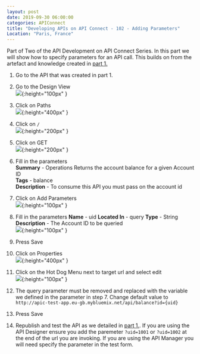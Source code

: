 ```yaml
---
layout: post
date: 2019-09-30 06:00:00
categories: APIConnect
title: "Developing APIs on API Connect - 102 - Adding Parameters"
Location: "Paris, France"
---
```

Part of Two of the API Development on API Connect Series. In this part we will show how to specify parameters for an API call. This builds on from the artefact and knowledge created in [part 1.](/apiconnect/2019/09/23/APIDevelopment-101.html)

<!--more-->

1. Go to the API that was created in part 1.

2. Go to the Design View
<br>![](/images/2019-09-24-APIDevelopment-102-1.png){:height="100px" }

3. Click on Paths
<br>![](/images/2019-09-24-APIDevelopment-102-2.png){:height="400px" }

4. Click on `/`
<br>![](/images/2019-09-24-APIDevelopment-102-3.png){:height="200px" }

5. Click on GET
<br>![](/images/2019-09-24-APIDevelopment-102-4.png){:height="200px" }

6. Fill in the parameters
<br>**Summary** - Operations Returns the account balance for a given Account ID
<br>**Tags** - balance
<br>**Description** - To consume this API you must pass on the account id

6. Click on Add Parameters
<br>![](/images/2019-09-24-APIDevelopment-102-5.png){:height="100px" }

7. Fill in the parameters
**Name** - uid
**Located In** - query
**Type** - String
**Description** - The Account ID to be queried
<br>![](/images/2019-09-24-APIDevelopment-102-6.png){:height="100px" }

8. Press Save  

9. Click on Properties
<br>![](/images/2019-09-24-APIDevelopment-102-7.png){:height="400px" }

10. Click on the Hot Dog Menu next to target url and select edit
<br>![](/images/2019-09-24-APIDevelopment-102-8.png){:height="100px" }


11. The query parameter must be removed and replaced with the variable we defined in the parameter in step 7.  Change default value to `http://apic-test-app.eu-gb.mybluemix.net/api/balance?id={uid}`

12. Press Save

13. Republish and test the API as we detailed in [part 1.](/apiconnect/2019/09/23/APIDevelopment-101.html). If you are using the API Designer ensure you add the paremeter `?uid=1001` or `?uid=1002` at the end of the url you are invoking. If you are using the API Manager you will need specify the parameter in the test form.
